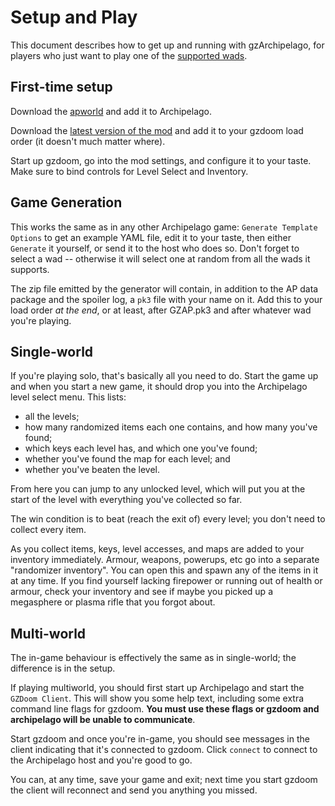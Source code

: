 # Setup and Play

This document describes how to get up and running with gzArchipelago, for players
who just want to play one of the [supported wads](./support-table.md).

## First-time setup

Download the [apworld](../../release/gzdoom.apworld) and add it to Archipelago.

Download the [latest version of the mod](../../release/GZAP-latest.pk3) and add
it to your gzdoom load order (it doesn't much matter where).

Start up gzdoom, go into the mod settings, and configure it to your taste. Make
sure to bind controls for Level Select and Inventory.

## Game Generation

This works the same as in any other Archipelago game: `Generate Template Options`
to get an example YAML file, edit it to your taste, then either `Generate` it
yourself, or send it to the host who does so. Don't forget to select a wad --
otherwise it will select one at random from all the wads it supports.

The zip file emitted by the generator will contain, in addition to the AP data
package and the spoiler log, a `pk3` file with your name on it. Add this to your
load order *at the end*, or at least, after GZAP.pk3 and after whatever wad you're
playing.

## Single-world

If you're playing solo, that's basically all you need to do. Start the game up
and when you start a new game, it should drop you into the Archipelago level
select menu. This lists:
- all the levels;
- how many randomized items each one contains, and how many you've found;
- which keys each level has, and which one you've found;
- whether you've found the map for each level; and
- whether you've beaten the level.

From here you can jump to any unlocked level, which will put you at the start of
the level with everything you've collected so far.

The win condition is to beat (reach the exit of) every level; you don't need to
collect every item.

As you collect items, keys, level accesses, and maps are added to your inventory
immediately. Armour, weapons, powerups, etc go into a separate "randomizer
inventory". You can open this and spawn any of the items in it at any time. If
you find yourself lacking firepower or running out of health or armour, check
your inventory and see if maybe you picked up a megasphere or plasma rifle that
you forgot about.

## Multi-world

The in-game behaviour is effectively the same as in single-world; the difference
is in the setup.

If playing multiworld, you should first start up Archipelago and start the
`GZDoom Client`. This will show you some help text, including some extra command
line flags for gzdoom. **You must use these flags or gzdoom and archipelago
will be unable to communicate**.

Start gzdoom and once you're in-game, you should see messages in the client
indicating that it's connected to gzdoom. Click `connect` to connect to the
Archipelago host and you're good to go.

You can, at any time, save your game and exit; next time you start gzdoom the
client will reconnect and send you anything you missed.
